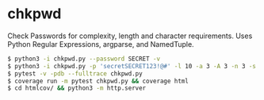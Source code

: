 # chkpwd
Check Passwords for complexity, length and character requirements. Uses Python Regular Expressions, argparse, and NamedTuple.

```bash
$ python3 -i chkpwd.py --password SECRET -v
$ python3 -i chkpwd.py -p 'secretSECRET123!@#' -l 10 -a 3 -A 3 -n 3 -s 3 -v
$ pytest -v -pdb --fulltrace chkpwd.py
$ coverage run -m pytest chkpwd.py && coverage html
$ cd htmlcov/ && python3 -m http.server
```